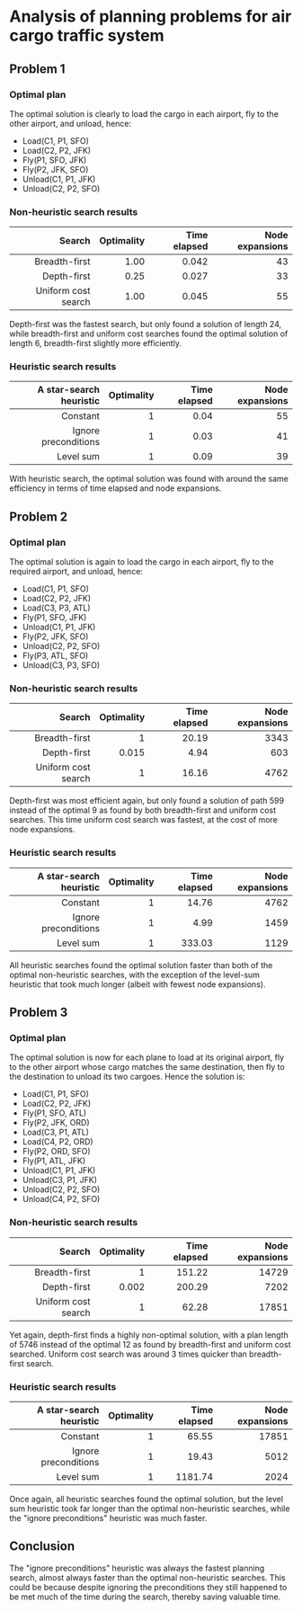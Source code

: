 # Analysis of planning problems for air cargo traffic system #

## Problem 1 ##

### Optimal plan ###

The optimal solution is clearly to load the cargo in each airport, fly to the other airport, and unload, hence: 

* Load(C1, P1, SFO)
* Load(C2, P2, JFK)
* Fly(P1, SFO, JFK)
* Fly(P2, JFK, SFO)
* Unload(C1, P1, JFK)
* Unload(C2, P2, SFO)

### Non-heuristic search results ###

| Search              | Optimality | Time elapsed | Node expansions |
|--------------------:|-----------:|-------------:|----------------:|
| Breadth-first       |       1.00    |     0.042    |       43        |
| Depth-first         |    0.25    |     0.027    |       33        |
| Uniform cost search |       1.00    |     0.045    |       55        |

Depth-first was the fastest search, but only found a solution of length 24, while breadth-first and uniform cost searches found the optimal solution of length 6, breadth-first slightly more efficiently.

### Heuristic search results ###

|  A star-search heuristic | Optimality | Time elapsed | Node expansions |
|--------------------:|-----------:|-------------:|----------------:|
|       Constant |          1 |         0.04 |              55 |
| Ignore preconditions |          1 |         0.03 |              41 |
|            Level sum |          1 |         0.09 |              39 |

With heuristic search, the optimal solution was found with around the same efficiency in terms of time elapsed and node expansions.

## Problem 2 ##

### Optimal plan ###

The optimal solution is again to load the cargo in each airport, fly to the required airport, and unload, hence: 

* Load(C1, P1, SFO)
* Load(C2, P2, JFK)
* Load(C3, P3, ATL)
* Fly(P1, SFO, JFK)
* Unload(C1, P1, JFK)
* Fly(P2, JFK, SFO)
* Unload(C2, P2, SFO)
* Fly(P3, ATL, SFO)
* Unload(C3, P3, SFO)

### Non-heuristic search results ###

|              Search | Optimality | Time elapsed | Node expansions |
|--------------------:|-----------:|-------------:|----------------:|
|       Breadth-first |          1 |        20.19 |            3343 |
|         Depth-first |      0.015 |         4.94 |             603 |
| Uniform cost search |          1 |        16.16 |            4762 |

Depth-first was most efficient again, but only found a solution of path 599 instead of the optimal 9 as found by both breadth-first and uniform cost searches. This time uniform cost search was fastest, at the cost of more node expansions.

### Heuristic search results ###


|  A star-search heuristic | Optimality | Time elapsed | Node expansions |
|--------------------:|-----------:|-------------:|----------------:|
|             Constant |          1 |        14.76 |            4762 |
| Ignore preconditions |          1 |         4.99 |            1459 |
|            Level sum |          1 |       333.03 |            1129 |

All heuristic searches found the optimal solution faster than both of the optimal non-heuristic searches, with the exception of the level-sum heuristic that took much longer (albeit with fewest node expansions).

## Problem 3 ##

### Optimal plan ###

The optimal solution is now for each plane to load at its original airport, fly to the other airport whose cargo matches the same destination, then fly to the destination to unload its two cargoes. Hence the solution is:

* Load(C1, P1, SFO)
* Load(C2, P2, JFK)
* Fly(P1, SFO, ATL)
* Fly(P2, JFK, ORD)
* Load(C3, P1, ATL)
* Load(C4, P2, ORD)
* Fly(P2, ORD, SFO)
* Fly(P1, ATL, JFK)
* Unload(C1, P1, JFK)
* Unload(C3, P1, JFK)
* Unload(C2, P2, SFO)
* Unload(C4, P2, SFO)

### Non-heuristic search results ###

|              Search | Optimality | Time elapsed | Node expansions |
|--------------------:|-----------:|-------------:|----------------:|
|       Breadth-first |          1 |       151.22 |           14729 |
|         Depth-first |      0.002 |       200.29 |            7202 |
| Uniform cost search |          1 |        62.28 |           17851 |

Yet again, depth-first finds a highly non-optimal solution, with a plan length of 5746 instead of the optimal 12 as found by breadth-first and uniform cost searched. Uniform cost search was around 3 times quicker than breadth-first search.

### Heuristic search results ###

|  A star-search heuristic | Optimality | Time elapsed | Node expansions |
|--------------------:|-----------:|-------------:|----------------:|
|             Constant |          1 |        65.55 |           17851 |
| Ignore preconditions |          1 |        19.43 |            5012 |
|            Level sum |          1 |      1181.74 |            2024 |

Once again, all heuristic searches found the optimal solution, but the level sum heuristic took far longer than the optimal non-heuristic searches, while the "ignore preconditions" heuristic was much faster.

## Conclusion ##

The "ignore preconditions" heuristic was always the fastest planning search, almost always faster than the optimal non-heuristic searches. This could be because despite ignoring the preconditions they still happened to be met much of the time during the search, thereby saving valuable time.
